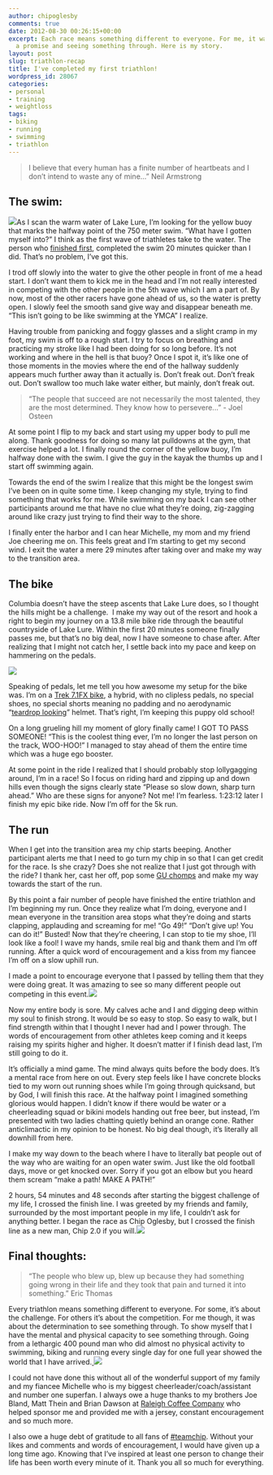 ```yaml
---
author: chipoglesby
comments: true
date: 2012-08-30 00:26:15+00:00
excerpt: Each race means something different to everyone. For me, it was about keeping
  a promise and seeing something through. Here is my story.
layout: post
slug: triathlon-recap
title: I've completed my first triathlon!
wordpress_id: 28067
categories:
- personal
- training
- weightloss
tags:
- biking
- running
- swimming
- triathlon
---
```


<blockquote>I believe that every human has a finite number of heartbeats and I don’t intend to waste any of mine…” Neil Armstrong</blockquote>




## The swim:


[![](https://storage.googleapis.com/www.chipoglesby.com/swim-300x225.jpeg)](https://storage.googleapis.com/www.chipoglesby.com/swim.jpeg)As I scan the warm water of Lake Lure, I’m looking for the yellow buoy that marks the halfway point of the 750 meter swim. “What have I gotten myself into?” I think as the first wave of triathletes take to the water. The person who [finished first](http://blogs2.citizen-times.com/outdoors/2012/08/26/hayball-hayes-win-lake-lure-triathlon/), completed the swim 20 minutes quicker than I did. That’s no problem, I’ve got this.

I trod off slowly into the water to give the other people in front of me a head start. I don’t want them to kick me in the head and I’m not really interested in competing with the other people in the 5th wave which I am a part of. By now, most of the other racers have gone ahead of us, so the water is pretty open. I slowly feel the smooth sand give way and disappear beneath me. “This isn’t going to be like swimming at the YMCA” I realize.

Having trouble from panicking and foggy glasses and a slight cramp in my foot, my swim is off to a rough start. I try to focus on breathing and practicing my stroke like I had been doing for so long before. It’s not working and where in the hell is that buoy? Once I spot it, it’s like one of those moments in the movies where the end of the hallway suddenly appears much further away than it actually is. Don’t freak out. Don’t freak out. Don’t swallow too much lake water either, but mainly, don’t freak out.


<blockquote>“The people that succeed are not necessarily the most talented, they are the most determined. They know how to persevere...” - Joel Osteen</blockquote>


At some point I flip to my back and start using my upper body to pull me along. Thank goodness for doing so many lat pulldowns at the gym, that exercise helped a lot. I finally round the corner of the yellow buoy, I’m halfway done with the swim. I give the guy in the kayak the thumbs up and I start off swimming again.

Towards the end of the swim I realize that this might be the longest swim I’ve been on in quite some time. I keep changing my style, trying to find something that works for me. While swimming on my back I can see other participants around me that have no clue what they’re doing, zig-zagging around like crazy just trying to find their way to the shore.

I finally enter the harbor and I can hear Michelle, my mom and my friend Joe cheering me on. This feels great and I’m starting to get my second wind. I exit the water a mere 29 minutes after taking over and make my way to the transition area.


## The bike


Columbia doesn’t have the steep ascents that Lake Lure does, so I thought the hills might be a challenge.  I make my way out of the resort and hook a right to begin my journey on a 13.8 mile bike ride through the beautiful countryside of Lake Lure. Within the first 20 minutes someone finally passes me, but that’s no big deal, now I have someone to chase after. After realizing that I might not catch her, I settle back into my pace and keep on hammering on the pedals.

![](https://storage.googleapis.com/www.chipoglesby.com/bike-300x268.jpeg)

Speaking of pedals, let me tell you how awesome my setup for the bike was. I’m on a [Trek 7.1FX bike](http://www.trekbikes.com/us/en/bikes/town/fitness/fx/7_1_fx/), a hybrid, with no clipless pedals, no special shoes, no special shorts meaning no padding and no aerodynamic “[teardrop looking](http://www.buy.com/prod/giro-advantage-2-triathlon-helmet-matte-black-white-l/230021505.html?listingId=209879953)” helmet. That’s right, I’m keeping this puppy old school!

On a long grueling hill my moment of glory finally came! I GOT TO PASS SOMEONE! “This is the coolest thing ever, I’m no longer the last person on the track, WOO-HOO!” I managed to stay ahead of them the entire time which was a huge ego booster.

At some point in the ride I realized that I should probably stop lollygagging around, I’m in a race! So I focus on riding hard and zipping up and down hills even though the signs clearly state “Please so slow down, sharp turn ahead.” Who are these signs for anyone? Not me! I’m fearless. 1:23:12 later I finish my epic bike ride. Now I’m off for the 5k run.


## The run


When I get into the transition area my chip starts beeping. Another participant alerts me that I need to go turn my chip in so that I can get credit for the race. Is she crazy? Does she not realize that I just got through with the ride? I thank her, cast her off, pop some [GU chomps](http://www.rei.com/product/787548/gu-chomps-energy-chews) and make my way towards the start of the run.

By this point a fair number of people have finished the entire triathlon and I’m beginning my run. Once they realize what I’m doing, everyone and I mean everyone in the transition area stops what they’re doing and starts clapping, applauding and screaming for me! “Go 49!” “Don’t give up! You can do it!” Busted! Now that they’re cheering, I can stop to tie my shoe, I’ll look like a fool! I wave my hands, smile real big and thank them and I’m off running. After a quick word of encouragement and a kiss from my fiancee I’m off on a slow uphill run.

I made a point to encourage everyone that I passed by telling them that they were doing great. It was amazing to see so many different people out competing in this event.[![](https://storage.googleapis.com/www.chipoglesby.com/run-198x300.jpeg)](https://storage.googleapis.com/www.chipoglesby.com/run.jpeg)

Now my entire body is sore. My calves ache and I and digging deep within my soul to finish strong. It would be so easy to stop. So easy to walk, but I find strength within that I thought I never had and I power through. The words of encouragement from other athletes keep coming and it keeps raising my spirits higher and higher. It doesn’t matter if I finish dead last, I’m still going to do it.

It’s officially a mind game. The mind always quits before the body does. It’s a mental race from here on out. Every step feels like I have concrete blocks tied to my worn out running shoes while I’m going through quicksand, but by God, I will finish this race. At the halfway point I imagined something glorious would happen. I didn’t know if there would be water or a cheerleading squad or bikini models handing out free beer, but instead, I’m presented with two ladies chatting quietly behind an orange cone. Rather anticlimactic in my opinion to be honest. No big deal though, it’s literally all downhill from here.

I make my way down to the beach where I have to literally bat people out of the way who are waiting for an open water swim. Just like the old football days, move or get knocked over. Sorry if you got an elbow but you heard them scream “make a path! MAKE A PATH!”

2 hours, 54 minutes and 48 seconds after starting the biggest challenge of my life, I crossed the finish line. I was greeted by my friends and family, surrounded by the most important people in my life, I couldn’t ask for anything better. I began the race as Chip Oglesby, but I crossed the finish line as a new man, Chip 2.0 if you will.[![](https://storage.googleapis.com/www.chipoglesby.com/finish.jpeg)](https://storage.googleapis.com/www.chipoglesby.com/finish.jpeg)


## Final thoughts:




<blockquote>“The people who blew up, blew up because they had something going wrong in their life and they took that pain and turned it into something.” Eric Thomas</blockquote>


Every triathlon means something different to everyone. For some, it’s about the challenge. For others it’s about the competition. For me though, it was about the determination to see something through. To show myself that I have the mental and physical capacity to see something through. Going from a lethargic 400 pound man who did almost no physical activity to swimming, biking and running every single day for one full year showed the world that I have arrived.[
![](https://storage.googleapis.com/www.chipoglesby.com/family-300x225.jpeg)](https://storage.googleapis.com/www.chipoglesby.com/family.jpeg)

I could not have done this without all of the wonderful support of my family and my fiancee Michelle who is my biggest cheerleader/coach/assistant and number one superfan. I always owe a huge thanks to my brothers Joe Bland, Matt Thein and Brian Dawson at [Raleigh Coffee Company](http://www.raleighcoffeecompany.com) who helped sponsor me and provided me with a jersey, constant encouragement and so much more.[
](https://storage.googleapis.com/www.chipoglesby.com/family.jpeg)

I also owe a huge debt of gratitude to all fans of [#teamchip](https://www.facebook.com/chip2point0). Without your likes and comments and words of encouragement, I would have given up a long time ago. Knowing that I’ve inspired at least one person to change their life has been worth every minute of it. Thank you all so much for everything.
